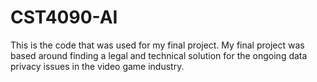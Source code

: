 # CST4090-AI

This is the code that was used for my final project. My final project was based around finding a legal and technical solution for the ongoing data privacy issues in the video game industry. 
